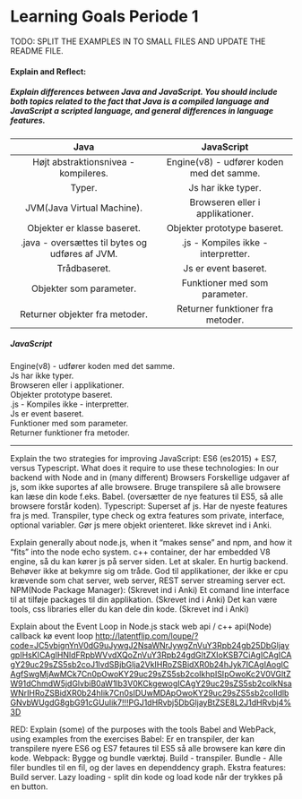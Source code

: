 # Learning Goals Periode 1

TODO: SPLIT THE EXAMPLES IN TO SMALL FILES AND UPDATE THE README FILE.  

#### Explain and Reflect:
##### Explain differences between Java and JavaScript. You should include both topics related to the fact that Java is a compiled language and JavaScript a scripted language, and general differences in language features.

| Java | JavaScript |
| :-------------: |:-------------:|
| Højt abstraktionsnivea - kompileres. | Engine(v8) - udfører koden med det samme. |
Typer.  | Js har ikke typer.
JVM(Java Virtual Machine).  | Browseren eller i applikationer.
Objekter er klasse baseret.  | Objekter prototype baseret. 
.java - oversættes til bytes og udføres af JVM.  | .js - Kompiles ikke - interpretter.
Trådbaseret.  |  Js er event baseret. 
Objekter som parameter.  | Funktioner med som parameter. 
Returner objekter fra metoder.  | Returner funktioner fra metoder.

##### JavaScript
Engine(v8) - udfører koden med det samme.  
Js har ikke typer.   
Browseren eller i applikationer.  
Objekter prototype baseret.  
.js - Kompiles ikke - interpretter.  
Js er event baseret.  
Funktioner med som parameter.  
Returner funktioner fra metoder.  

---

Explain the two strategies for improving JavaScript: ES6 (es2015) + ES7, versus Typescript. What does it require to use these technologies: In our backend with Node and in (many different) Browsers
Forskellige udgaver af js, som ikke suportes af alle browsere.
Bruge transpilere så alle browsere kan læse din kode f.eks. Babel. (oversætter de nye features til ES5, så alle browsere forstår koden).
Typescript: Superset af js. 
Har de nyeste features fra js med. 
Transpiler, type check og extra features som private, interface, optional variabler. 
Gør js mere objekt orienteret.
Ikke skrevet ind i Anki.


Explain generally about node.js, when it “makes sense” and npm, and how it “fits” into the node echo system.
c++ container, der har embedded V8 engine, så du kan kører js på server siden. 
Let at skaler. 
En hurtig backend.
Behøver ikke at bekymre sig om tråde.
God til applikationer, der ikke er cpu krævende som chat server, web server, REST server streaming server ect. 
NPM(Node Package Manager): (Skrevet ind i Anki)
Et comand line interface til at tilføje packages til din applikation. (Skrevet ind i Anki)
Det kan være tools, css libraries eller du kan dele din kode. (Skrevet ind i Anki)


Explain about the Event Loop in Node.js
stack
web api / c++ api(Node)
callback kø
event loop
http://latentflip.com/loupe/?code=JC5vbignYnV0dG9uJywgJ2NsaWNrJywgZnVuY3Rpb24gb25DbGljaygpIHsKICAgIHNldFRpbWVvdXQoZnVuY3Rpb24gdGltZXIoKSB7CiAgICAgICAgY29uc29sZS5sb2coJ1lvdSBjbGlja2VkIHRoZSBidXR0b24hJyk7ICAgIAogICAgfSwgMjAwMCk7Cn0pOwoKY29uc29sZS5sb2coIkhpISIpOwoKc2V0VGltZW91dChmdW5jdGlvbiB0aW1lb3V0KCkgewogICAgY29uc29sZS5sb2coIkNsaWNrIHRoZSBidXR0b24hIik7Cn0sIDUwMDApOwoKY29uc29sZS5sb2coIldlbGNvbWUgdG8gbG91cGUuIik7!!!PGJ1dHRvbj5DbGljayBtZSE8L2J1dHRvbj4%3D


RED: Explain (some) of the purposes with the tools Babel and WebPack, using  examples from the exercises
Babel: Er en transpiler, der kan transpilere nyere ES6 og ES7 fetaures til ES5 så alle browsere kan køre din kode.
Webpack: Bygge og bundle værktøj. 
Build - transpiler.
Bundle - Alle filer bundles til en fil, og der laves en dependdency graph.
Ekstra features:
Build server.
Lazy loading - split din kode og load kode når der trykkes på en button.
